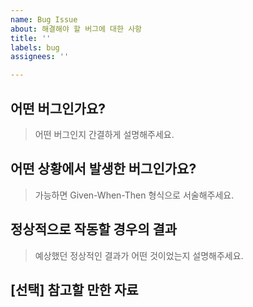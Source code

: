 ```yaml
---
name: Bug Issue
about: 해결해야 할 버그에 대한 사항
title: ''
labels: bug
assignees: ''

---
```


## 어떤 버그인가요?

> 어떤 버그인지 간결하게 설명해주세요.

## 어떤 상황에서 발생한 버그인가요?

> 가능하면 Given-When-Then 형식으로 서술해주세요.

## 정상적으로 작동할 경우의 결과

> 예상했던 정상적인 결과가 어떤 것이었는지 설명해주세요.

## [선택] 참고할 만한 자료
